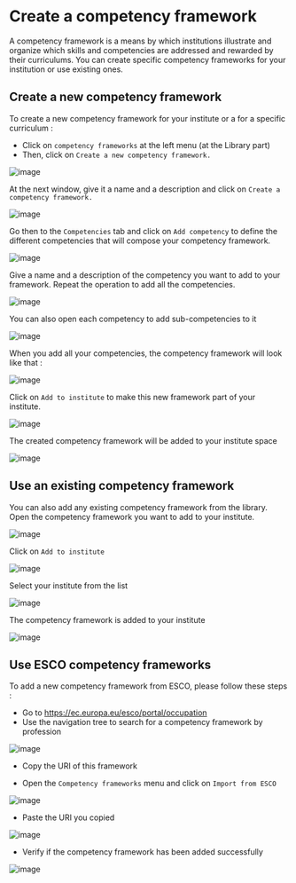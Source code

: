 # Create a competency framework

A competency framework is a means by which institutions illustrate and organize which skills and competencies are addressed and rewarded by their curriculums.
You can create specific competency frameworks for your institution or use existing ones.

## Create a new competency framework
To create a new competency framework for your institute or a for a specific curriculum :
- Click on `competency frameworks` at the left menu (at the Library part)
- Then, click on `Create a new competency framework.`

![image](../img/manager/createcompetencymodel/createcompetencyfram1.png)

At the next window, give it a name and a description and click on `Create a competency framework.`

![image](../img/manager/createcompetencymodel/createcompetencyfram2.png)

Go then to the `Competencies` tab and click on `Add competency` to define the different competencies that will compose your competency framework.

![image](../img/manager/createcompetencymodel/createcompetencyfram4.png)

Give a name and a description of the competency you want to add to your framework. Repeat the operation to add all the competencies.

![image](../img/manager/createcompetencymodel/createcompetencyfram5.png)

You can also open each competency to add sub-competencies to it

![image](../img/manager/createcompetencymodel/createcompetencyfram6.png)

When you add all your competencies, the competency framework will look like that :

![image](../img/manager/createcompetencymodel/createcompetencyfram7.png)

Click on `Add to institute` to make this new framework part of your institute.

![image](../img/manager/createcompetencymodel/createcompetencyfram8.png)

The created competency framework will be added to your institute space

![image](../img/manager/createcompetencymodel/createcompetencyfram9.png)


## Use an existing competency framework

You can also add any existing competency framework from the library.
Open the competency framework you want to add to your institute.

![image](../img/manager/usecompetencymodel/frombib1.png)

Click on `Add to institute`

![image](../img/manager/usecompetencymodel/frombib2.png)

Select your institute from the list

![image](../img/manager/usecompetencymodel/frombib3.png)

The competency framework is added to your institute

![image](../img/manager/usecompetencymodel/frombib4.png)


## Use ESCO competency frameworks

To add a new competency framework from ESCO, please follow these steps :

- Go to https://ec.europa.eu/esco/portal/occupation
- Use the navigation tree to search for a competency framework by profession

![image](../img/manager/usecompetencymodel/fromesco2.png)

- Copy the URI of this framework

- Open the `Competency frameworks` menu and click on `Import from ESCO`

![image](../img/manager/usecompetencymodel/fromesco1.png)

- Paste the URI you copied

![image](../img/manager/usecompetencymodel/fromesco3.png)

- Verify if the competency framework has been added successfully

![image](../img/manager/usecompetencymodel/fromesco4.png)
